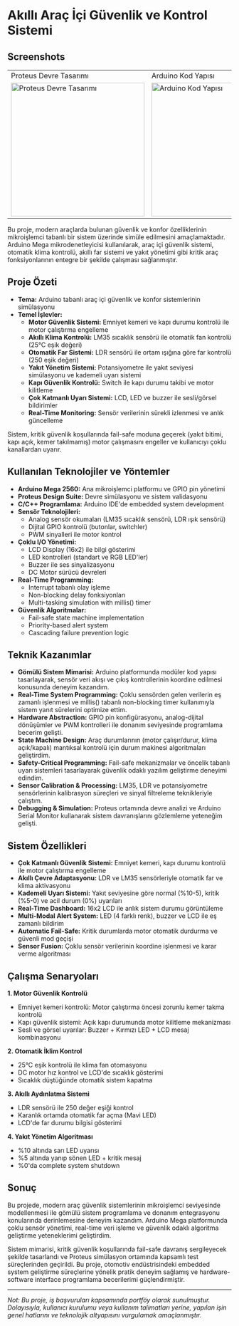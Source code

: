 # Akıllı Araç İçi Güvenlik ve Kontrol Sistemi

## Screenshots
<table>
  <tr>
    <td>Proteus Devre Tasarımı</td>
    <td>Arduino Kod Yapısı</td>
    <td>Sistem Simülasyon Sonuçları</td>
  </tr>
  <tr>
    <td><img src="screenshots/ss1.jpeg" alt="Proteus Devre Tasarımı" width="300px"></td>
    <td><img src="screenshots/ss2.jpeg" alt="Arduino Kod Yapısı" width="300px"></td>
    <td><img src="screenshots/ss3.jpeg" alt="Sistem Simülasyon Sonuçları" width="300px"></td>
  </tr>
</table>

Bu proje, modern araçlarda bulunan güvenlik ve konfor özelliklerinin mikroişlemci tabanlı bir sistem üzerinde simüle edilmesini amaçlamaktadır. Arduino Mega mikrodenetleyicisi kullanılarak, araç içi güvenlik sistemi, otomatik klima kontrolü, akıllı far sistemi ve yakıt yönetimi gibi kritik araç fonksiyonlarının entegre bir şekilde çalışması sağlanmıştır.

## Proje Özeti

- **Tema:** Arduino tabanlı araç içi güvenlik ve konfor sistemlerinin simülasyonu
- **Temel İşlevler:**
  - **Motor Güvenlik Sistemi:** Emniyet kemeri ve kapı durumu kontrolü ile motor çalıştırma engelleme
  - **Akıllı Klima Kontrolü:** LM35 sıcaklık sensörü ile otomatik fan kontrolü (25°C eşik değeri)
  - **Otomatik Far Sistemi:** LDR sensörü ile ortam ışığına göre far kontrolü (250 eşik değeri)
  - **Yakıt Yönetim Sistemi:** Potansiyometre ile yakıt seviyesi simülasyonu ve kademeli uyarı sistemi
  - **Kapı Güvenlik Kontrolü:** Switch ile kapı durumu takibi ve motor kilitleme
  - **Çok Katmanlı Uyarı Sistemi:** LCD, LED ve buzzer ile sesli/görsel bildirimler
  - **Real-Time Monitoring:** Sensör verilerinin sürekli izlenmesi ve anlık güncelleme

Sistem, kritik güvenlik koşullarında fail-safe moduna geçerek (yakıt bitimi, kapı açık, kemer takılmamış) motor çalışmasını engeller ve kullanıcıyı çoklu kanallardan uyarır.

## Kullanılan Teknolojiler ve Yöntemler

- **Arduino Mega 2560:** Ana mikroişlemci platformu ve GPIO pin yönetimi
- **Proteus Design Suite:** Devre simülasyonu ve sistem validasyonu
- **C/C++ Programlama:** Arduino IDE'de embedded system development
- **Sensör Teknolojileri:**
  - Analog sensör okumaları (LM35 sıcaklık sensörü, LDR ışık sensörü)
  - Dijital GPIO kontrolü (butonlar, switchler)
  - PWM sinyalleri ile motor kontrol
- **Çoklu I/O Yönetimi:**
  - LCD Display (16x2) ile bilgi gösterimi
  - LED kontrolleri (standart ve RGB LED'ler)
  - Buzzer ile ses sinyalizasyonu
  - DC Motor sürücü devreleri
- **Real-Time Programming:**
  - Interrupt tabanlı olay işleme
  - Non-blocking delay fonksiyonları
  - Multi-tasking simulation with millis() timer
- **Güvenlik Algoritmalar:**
  - Fail-safe state machine implementation
  - Priority-based alert system
  - Cascading failure prevention logic

## Teknik Kazanımlar

- **Gömülü Sistem Mimarisi:** Arduino platformunda modüler kod yapısı tasarlayarak, sensör veri akışı ve çıkış kontrollerinin koordine edilmesi konusunda deneyim kazandım.
- **Real-Time System Programming:** Çoklu sensörden gelen verilerin eş zamanlı işlenmesi ve millis() tabanlı non-blocking timer kullanımıyla sistem yanıt sürelerini optimize ettim.
- **Hardware Abstraction:** GPIO pin konfigürasyonu, analog-dijital dönüşümler ve PWM kontrolleri ile donanım seviyesinde programlama becerim gelişti.
- **State Machine Design:** Araç durumlarının (motor çalışır/durur, klima açık/kapalı) mantıksal kontrolü için durum makinesi algoritmaları geliştirdim.
- **Safety-Critical Programming:** Fail-safe mekanizmalar ve öncelik tabanlı uyarı sistemleri tasarlayarak güvenlik odaklı yazılım geliştirme deneyimi edindim.
- **Sensor Calibration & Processing:** LM35, LDR ve potansiyometre sensörlerinin kalibrasyon süreçleri ve sinyal filtreleme teknikleriyle çalıştım.
- **Debugging & Simulation:** Proteus ortamında devre analizi ve Arduino Serial Monitor kullanarak sistem davranışlarını gözlemleme yeteneğim gelişti.

## Sistem Özellikleri

- **Çok Katmanlı Güvenlik Sistemi:** Emniyet kemeri, kapı durumu kontrolü ile motor çalıştırma engelleme
- **Akıllı Çevre Adaptasyonu:** LDR ve LM35 sensörleriyle otomatik far ve klima aktivasyonu
- **Kademeli Uyarı Sistemi:** Yakıt seviyesine göre normal (%10-5), kritik (%5-0) ve acil durum (0%) uyarıları
- **Real-Time Dashboard:** 16x2 LCD ile anlık sistem durumu görüntüleme
- **Multi-Modal Alert System:** LED (4 farklı renk), buzzer ve LCD ile eş zamanlı bildirim
- **Automatic Fail-Safe:** Kritik durumlarda motor otomatik durdurma ve güvenli mod geçişi
- **Sensor Fusion:** Çoklu sensör verilerinin koordine işlenmesi ve karar verme algoritması

## Çalışma Senaryoları

**1. Motor Güvenlik Kontrolü**
- Emniyet kemeri kontrolü: Motor çalıştırma öncesi zorunlu kemer takma kontrolü
- Kapı güvenlik sistemi: Açık kapı durumunda motor kilitleme mekanizması
- Sesli ve görsel uyarılar: Buzzer + Kırmızı LED + LCD mesaj kombinasyonu

**2. Otomatik İklim Kontrol**
- 25°C eşik kontrolü ile klima fan otomasyonu
- DC motor hız kontrol ve LCD'de sıcaklık gösterimi
- Sıcaklık düştüğünde otomatik sistem kapatma

**3. Akıllı Aydınlatma Sistemi**
- LDR sensörü ile 250 değer eşiği kontrol
- Karanlık ortamda otomatik far açma (Mavi LED)
- LCD'de far durumu bilgisi gösterimi

**4. Yakıt Yönetim Algoritması**
- %10 altında sarı LED uyarısı
- %5 altında yanıp sönen LED + kritik mesaj
- %0'da complete system shutdown

## Sonuç

Bu projede, modern araç güvenlik sistemlerinin mikroişlemci seviyesinde modellenmesi ile gömülü sistem programlama ve donanım entegrasyonu konularında derinlemesine deneyim kazandım. Arduino Mega platformunda çoklu sensör yönetimi, real-time veri işleme ve güvenlik odaklı algoritma geliştirme yeteneklerimi geliştirdim. 

Sistem mimarisi, kritik güvenlik koşullarında fail-safe davranış sergileyecek şekilde tasarlandı ve Proteus simülasyon ortamında kapsamlı test süreçlerinden geçirildi. Bu proje, otomotiv endüstrisindeki embedded system geliştirme süreçlerine yönelik pratik deneyim sağlamış ve hardware-software interface programlama becerilerimi güçlendirmiştir.

---

*Not: Bu proje, iş başvuruları kapsamında portföy olarak sunulmuştur. Dolayısıyla, kullanıcı kurulumu veya kullanım talimatları yerine, yapılan işin genel hatlarını ve teknolojik altyapısını vurgulamak amaçlanmıştır.*

